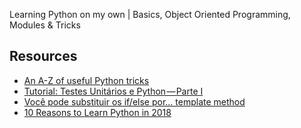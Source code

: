 Learning Python on my own | Basics, Object Oriented Programming, Modules & Tricks

## Resources

- [An A-Z of useful Python tricks](https://medium.freecodecamp.org/an-a-z-of-useful-python-tricks-b467524ee747)
- [Tutorial: Testes Unitários e Python — Parte I](https://medium.com/meus-pedidos/tutorial-testes-unit%C3%A1rios-e-python-parte-i-bb77182db93f)
- [Você pode substituir os if/else por... template method](http://www.anapaulagomes.me/pt-br/voc%C3%AA-pode-substituir-os-if/else-por...-template-method/)
- [10 Reasons to Learn Python in 2018](https://hackernoon.com/10-reasons-to-learn-python-in-2018-f473dc35e2ee)
